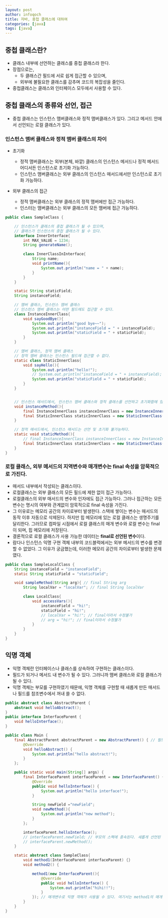 ```yaml
---
layout: post
author: infoqoch
title: 자바, 중첩 클래스에 대하여 
categories: [java]
tags: [java]
---
```


## 중첩 클래스란?
- 클래스 내부에 선언하는 클래스를 중첩 클래스라 한다. 
- 장점으로는,
    - 두 클래스간 필드에 서로 쉽게 접근할 수 있으며,
    - 외부에 불필요한 클래스를 감추며 코드의 복잡성을 줄인다. 
- 중첩클래스는 클래스와 인터페이스 모두에서 사용할 수 있다.

## 중첩 클래스의 종류와 선언, 접근
- 중첩 클래스는 인스턴스 맴버클래스와 정적 맴버클래스가 있다. 그리고 메서드 안에서 선언되는 로컬 클래스가 있다.

### 인스턴스 맴버 클래스와 정적 맴버 클래스의 차이
- 초기화
    - 정적 맴버클래스는 외부(본체, 바깥) 클래스의 인스턴스 메서드나 정적 메서드 어디서든 인스턴스로 초기화 가능하다. 
    - 인스턴스 맴버클래스는 외부 클래스의 인스턴스 매서드에서만 인스턴스로 초기화 가능하다.

- 외부 클래스의 접근
    - 정적 맴버클래스는 외부 클래스의 정적 맴버에만 접근 가능하다.
    - 인스터는 맴버클래스는 외부 클래스의 모든 맴버에 접근 가능하다.


```java
public class SampleClass {

    // 인스턴스가 클래스의 중첩 클래스가 될 수 있으며,
    // 클래스가 인스턴스의 중첩 클래스가 될 수 있다.
    interface InnerInterface{
        int MAX_VALUE = 1234;
        String generateName();

        class InnerClassInInterface{
            String name;
            void printName(){
                System.out.println("name = " + name);
            }
        }
    }

    static String staticField;
    String instanceField;

    // 맴버 클래스, 인스턴스 맴버 클래스
    // 인스턴스 맴버 클래스는 어떤 필드에도 접근할 수 있다.
    class InstanceInnerClass{
        void sayGoodBye(){
            System.out.println("good bye~~");
            System.out.println("instanceField = " + instanceField);
            System.out.println("staticField = " + staticField);
        }
    }

    // 맴버 클래스, 정적 맴버 클래스
    // 정적 맴버 클래스는 인스턴스 필드에 접근할 수 없다. 
    static class StaticInnerClass{
        void sayHello(){
            System.out.println("hello!");
            // System.out.println("instanceField = " + instanceField);
            System.out.println("staticField = " + staticField);
        }
    }


    // 인스턴스 매서드에서, 인스턴스 맴버 클래스와 정적 클래스를 선언하고 초기화함에 있어 제한이 없다.
    void instanceMethod(){
        final InstanceInnerClass instanceInnerClass = new InstanceInnerClass();
        final StaticInnerClass staticInnerClass = new StaticInnerClass();
    }

    // 정적 매서드에서, 인스턴스 매서드는 선언 및 초기화 불가능하다.
    static void staticMethod(){
        // final InstanceInnerClass instanceInnerClass = new InstanceInnerClass(); // 컴파일 에러
        final StaticInnerClass staticInnerClass = new StaticInnerClass();
    }
}
```

### 로컬 클래스, 외부 메서드의 지역변수와 매개변수는 final 속성을 암묵적으로 가진다. 
- 매서드 내부에서 작성되는 클래스이다.
- 로컬클래스는 외부 클래스의 모든 필드에 제한 없이 접근 가능하다.
- 로컬클래스의 외부 매서드의 변수와 인자에도 접근 가능하다. 그러나 접근하는 모든 변수는 명시의 여부와 관계없이 암묵적으로 final 속성을 가진다.
- 그 이유로는 메모리 공간의 차이로부터 발생한다. 스택에 쌓이는 변수는 매서드의 동작 이후 자동으로 삭제된다. 하지만 힙 메모리에 있는 로컬 클래스는 생명주기를 달리한다. 그러므로 컴파일 시점에서 로컬 클래스의 매개 변수와 로컬 변수는 final이 되며, 힙 메모리에 저장된다. 
- 결론적으로 로컬 클래스가 사용 가능한 데이터는 **final로 선언된 변수**이다.
- 람다나 인스턴스 익명 구현 객체 내부의 코드블럭에서는 외부 메서드의 변수를 변경할 수 없었다. 그 이유가 궁금했는데, 이러한 메모리 공간의 차이로부터 발생한 문제였다. 

```java
public class SampleLocalClass {
    String instanceField = "instanceField";
    static String staticField = "staticField";

    void sampleMethod(String arg){ // final String arg
        String localVar = "localVar"; // final String localVar

        class LocalClass{
            void accessVars(){
                instanceField = "hi!";
                staticField = "hi!";
                // localVar = "hi!"; // final이라서 수정불가
                // arg = "hi!"; // final이라서 수정불가
            }
        }
    }
}
```

## 익명 객체
- 익명 객체란 인터페이스나 클래스를 상속하여 구현하는 클래스이다.
- 필드가 되거나 메서드 내 변수가 될 수 있다. 그러니까 맴버 클래스와 로컬 클래스가 될 수 있다. 
- 익명 객체는 부모를 구현하였기 때문에, 익명 객체를 구현할 때 새롭게 만든 매서드나 필드를 참조변수에서 꺼내 쓸 수 없다. 

```java
public abstract class AbstractParent {
    abstract void helloAbstract();
}
public interface InterfaceParent {
    void helloInterface();
}

public class Main {
    final AbstractParent abstractParent = new AbstractParent() { // 필드
        @Override
        void helloAbstract() {
            System.out.println("hello abstract!");
        }
    };

    public static void main(String[] args) {
        final InterfaceParent interfaceParent = new InterfaceParent() { // 로컬 변수
            @Override
            public void helloInterface() {
                System.out.println("hello interface!");
            }

            String newField ="newField";
            void newMethod(){
                System.out.println("new method");
            }
        };

        interfaceParent.helloInterface();
        // interfaceParent.newField; // 부모의 스펙에 종속된다. 새롭게 선언된 메서드나 필드에는 접근할 수 없다.
        // interfaceParent.newMethod();
    }

    static abstract class SampleClass{
        void method1(InterfaceParent interfaceParent) {}
        void method2() {

            method1(new InterfaceParent(){
                @Override
                public void helloInterface() {
                    System.out.println("hihi!!");
                }
            }); // 매개변수로 익명 객체가 사용될 수 있다. 여기서는 method1의 매개변수가 되었다.
        }
    }
}

```

